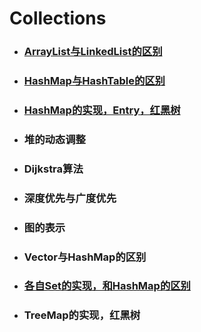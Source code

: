 # Collections

* ### [ArrayList与LinkedList的区别](/Collections实现/ArrayList与LinkedList的区别.md)
* ### [HashMap与HashTable的区别](/Collections实现/HashMap与HashTable的区别.md)
* ### [HashMap的实现，Entry，红黑树](/Collections实现/HashMap的实现，Entry，红黑树.md)

* ### 堆的动态调整
* ### Dijkstra算法
* ### 深度优先与广度优先
* ### 图的表示
* ### Vector与HashMap的区别
* ### [各自Set的实现，和HashMap的区别](/Collections实现/HashSet的实现，和HashMap的区别.md)
* ### TreeMap的实现，红黑树



